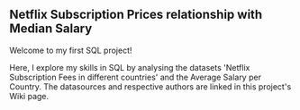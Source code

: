 ## Netflix Subscription Prices relationship with Median Salary

Welcome to my first SQL project!

Here, I explore my skills in SQL by analysing the datasets 'Netflix Subscription Fees in different countries' and the Average Salary per Country. The datasources and respective authors are linked in this project's Wiki page.
